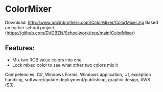 # ColorMixer #
Download: http://www.bozinbrothers.com/ColorMixer/ColorMixer.zip
Based on earlier school project (https://github.com/DVDBZN/Schoolwork/tree/main/ColorMixer)
## Features: ##
- Mix two RGB value colors into one
- Lock mixed color to see what other two colors mix it

Competencies: C#, Windows Forms, Windows application, UI, exception handling, software/update deployment/publishing, graphic design, AWS (S3)
